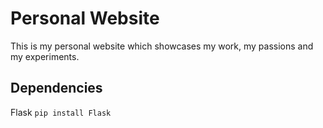 # Personal Website

This is my personal website which showcases my work, my passions and my experiments.

## Dependencies

Flask
```pip install Flask```
